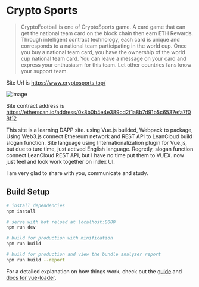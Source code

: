 # Crypto Sports

> CryptoFootball is one of CryptoSports game. A card game that can get the national team card on the block chain then earn ETH Rewards. Through intelligent contract technology, each card is unique and corresponds to a national team participating in the world cup. Once you buy a national team card, you have the ownership of the world cup national team card. You can leave a message on your card and express your enthusiasm for this team. Let other countries fans know your support team.

 Site Url is https://www.cryptosports.top/

 ![image](https://www.cryptosports.top/site.jpg)

 Site contract address is https://etherscan.io/address/0x8b0b4e4e389cd2f1a8b7d91b5c6537efa7f08f12

 This site is a learning DAPP site. using Vue.js builded, Webpack to package, Using Web3.js connect Ethereum network and REST API to LeanCloud build slogan function. Site language using Internationalization plugin for Vue.js, but due to ture time, just actived English language. Regretly, slogan function connect LeanCloud REST API, but I have no time put them to VUEX. now just feel and look work together on index UI.
 
 I am very glad to share with you, communicate and study.

## Build Setup

``` bash
# install dependencies
npm install

# serve with hot reload at localhost:8080
npm run dev

# build for production with minification
npm run build

# build for production and view the bundle analyzer report
npm run build --report
```

For a detailed explanation on how things work, check out the [guide](http://vuejs-templates.github.io/webpack/) and [docs for vue-loader](http://vuejs.github.io/vue-loader).

